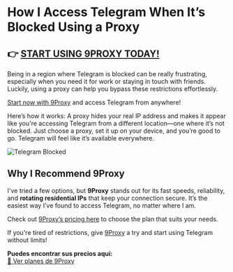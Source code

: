 # How I Access Telegram When It’s Blocked Using a Proxy

## 👉 [START USING 9PROXY TODAY!](https://9proxyofficial.short.gy/home-github-james2k4) 
Being in a region where Telegram is blocked can be really frustrating, especially when you need it for work or staying in touch with friends. Luckily, using a proxy can help you bypass these restrictions effortlessly.

[Start now with 9Proxy](https://9proxyofficial.short.gy/home-github-james2k4) and access Telegram from anywhere!

Here’s how it works: A proxy hides your real IP address and makes it appear like you're accessing Telegram from a different location—one where it’s not blocked. Just choose a proxy, set it up on your device, and you’re good to go. Telegram will feel like it’s available everywhere.

![Telegram Blocked](https://www.reuters.com/resizer/v2/4FG6OQRDYBJ6RJZ4GLQHKE52Z4.jpg?auth=c4222b8596b454c7d5e2a00c0a578b3b384d20c345aae5ecaca09ee689817692&width=3500&quality=80)

## Why I Recommend 9Proxy

I've tried a few options, but **9Proxy** stands out for its fast speeds, reliability, and **rotating residential IPs** that keep your connection secure. It’s the easiest way I’ve found to access Telegram, no matter where I am.

Check out [9Proxy’s pricing here](https://9proxyofficial.short.gy/pricing-github-james2k4) to choose the plan that suits your needs.

If you're tired of restrictions, give [9Proxy](https://9proxyofficial.short.gy/home-github-james2k4) a try and start using Telegram without limits!

**Puedes encontrar sus precios aquí:**  
[🔗 Ver planes de 9Proxy](https://9proxyofficial.short.gy/pricing-github-james2k4)
